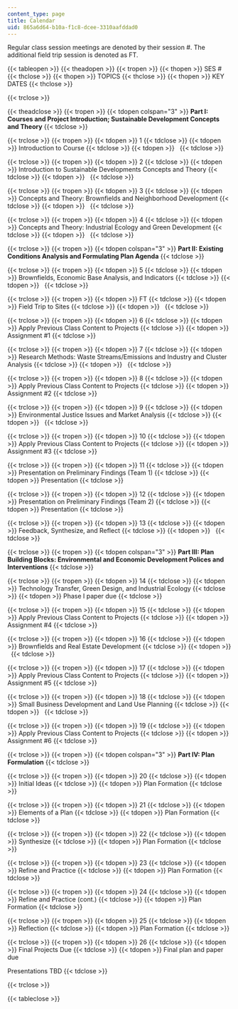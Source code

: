 ```yaml
---
content_type: page
title: Calendar
uid: 865a6d64-b10a-f1c8-dcee-3310aafddad0
---
```


Regular class session meetings are denoted by their session #. The additional field trip session is denoted as FT.

{{< tableopen >}}
{{< theadopen >}}
{{< tropen >}}
{{< thopen >}}
SES #
{{< thclose >}}
{{< thopen >}}
TOPICS
{{< thclose >}}
{{< thopen >}}
KEY DATES
{{< thclose >}}

{{< trclose >}}

{{< theadclose >}}
{{< tropen >}}
{{< tdopen colspan="3" >}}
**Part I: Courses and Project Introduction; Sustainable Development Concepts and Theory**
{{< tdclose >}}

{{< trclose >}}
{{< tropen >}}
{{< tdopen >}}
1
{{< tdclose >}}
{{< tdopen >}}
Introduction to Course
{{< tdclose >}}
{{< tdopen >}}
 
{{< tdclose >}}

{{< trclose >}}
{{< tropen >}}
{{< tdopen >}}
2
{{< tdclose >}}
{{< tdopen >}}
Introduction to Sustainable Developments Concepts and Theory
{{< tdclose >}}
{{< tdopen >}}
 
{{< tdclose >}}

{{< trclose >}}
{{< tropen >}}
{{< tdopen >}}
3
{{< tdclose >}}
{{< tdopen >}}
Concepts and Theory: Brownfields and Neighborhood Development
{{< tdclose >}}
{{< tdopen >}}
 
{{< tdclose >}}

{{< trclose >}}
{{< tropen >}}
{{< tdopen >}}
4
{{< tdclose >}}
{{< tdopen >}}
Concepts and Theory: Industrial Ecology and Green Development
{{< tdclose >}}
{{< tdopen >}}
 
{{< tdclose >}}

{{< trclose >}}
{{< tropen >}}
{{< tdopen colspan="3" >}}
**Part II: Existing Conditions Analysis and Formulating Plan Agenda**
{{< tdclose >}}

{{< trclose >}}
{{< tropen >}}
{{< tdopen >}}
5
{{< tdclose >}}
{{< tdopen >}}
Brownfields, Economic Base Analysis, and Indicators
{{< tdclose >}}
{{< tdopen >}}
 
{{< tdclose >}}

{{< trclose >}}
{{< tropen >}}
{{< tdopen >}}
FT
{{< tdclose >}}
{{< tdopen >}}
Field Trip to Sites
{{< tdclose >}}
{{< tdopen >}}
 
{{< tdclose >}}

{{< trclose >}}
{{< tropen >}}
{{< tdopen >}}
6
{{< tdclose >}}
{{< tdopen >}}
Apply Previous Class Content to Projects
{{< tdclose >}}
{{< tdopen >}}
Assignment #1
{{< tdclose >}}

{{< trclose >}}
{{< tropen >}}
{{< tdopen >}}
7
{{< tdclose >}}
{{< tdopen >}}
Research Methods: Waste Streams/Emissions and Industry and Cluster Analysis
{{< tdclose >}}
{{< tdopen >}}
 
{{< tdclose >}}

{{< trclose >}}
{{< tropen >}}
{{< tdopen >}}
8
{{< tdclose >}}
{{< tdopen >}}
Apply Previous Class Content to Projects
{{< tdclose >}}
{{< tdopen >}}
Assignment #2
{{< tdclose >}}

{{< trclose >}}
{{< tropen >}}
{{< tdopen >}}
9
{{< tdclose >}}
{{< tdopen >}}
Environmental Justice Issues and Market Analysis
{{< tdclose >}}
{{< tdopen >}}
 
{{< tdclose >}}

{{< trclose >}}
{{< tropen >}}
{{< tdopen >}}
10
{{< tdclose >}}
{{< tdopen >}}
Apply Previous Class Content to Projects
{{< tdclose >}}
{{< tdopen >}}
Assignment #3
{{< tdclose >}}

{{< trclose >}}
{{< tropen >}}
{{< tdopen >}}
11
{{< tdclose >}}
{{< tdopen >}}
Presentation on Preliminary Findings (Team 1)
{{< tdclose >}}
{{< tdopen >}}
Presentation
{{< tdclose >}}

{{< trclose >}}
{{< tropen >}}
{{< tdopen >}}
12
{{< tdclose >}}
{{< tdopen >}}
Presentation on Preliminary Findings (Team 2)
{{< tdclose >}}
{{< tdopen >}}
Presentation
{{< tdclose >}}

{{< trclose >}}
{{< tropen >}}
{{< tdopen >}}
13
{{< tdclose >}}
{{< tdopen >}}
Feedback, Synthesize, and Reflect
{{< tdclose >}}
{{< tdopen >}}
 
{{< tdclose >}}

{{< trclose >}}
{{< tropen >}}
{{< tdopen colspan="3" >}}
**Part III: Plan Building Blocks: Environmental and Economic Development Polices and Interventions**
{{< tdclose >}}

{{< trclose >}}
{{< tropen >}}
{{< tdopen >}}
14
{{< tdclose >}}
{{< tdopen >}}
Technology Transfer, Green Design, and Industrial Ecology
{{< tdclose >}}
{{< tdopen >}}
Phase I paper due
{{< tdclose >}}

{{< trclose >}}
{{< tropen >}}
{{< tdopen >}}
15
{{< tdclose >}}
{{< tdopen >}}
Apply Previous Class Content to Projects
{{< tdclose >}}
{{< tdopen >}}
Assignment #4
{{< tdclose >}}

{{< trclose >}}
{{< tropen >}}
{{< tdopen >}}
16
{{< tdclose >}}
{{< tdopen >}}
Brownfields and Real Estate Development
{{< tdclose >}}
{{< tdopen >}}
 
{{< tdclose >}}

{{< trclose >}}
{{< tropen >}}
{{< tdopen >}}
17
{{< tdclose >}}
{{< tdopen >}}
Apply Previous Class Content to Projects
{{< tdclose >}}
{{< tdopen >}}
Assignment #5
{{< tdclose >}}

{{< trclose >}}
{{< tropen >}}
{{< tdopen >}}
18
{{< tdclose >}}
{{< tdopen >}}
Small Business Development and Land Use Planning
{{< tdclose >}}
{{< tdopen >}}
 
{{< tdclose >}}

{{< trclose >}}
{{< tropen >}}
{{< tdopen >}}
19
{{< tdclose >}}
{{< tdopen >}}
Apply Previous Class Content to Projects
{{< tdclose >}}
{{< tdopen >}}
Assignment #6
{{< tdclose >}}

{{< trclose >}}
{{< tropen >}}
{{< tdopen colspan="3" >}}
**Part IV: Plan Formulation**
{{< tdclose >}}

{{< trclose >}}
{{< tropen >}}
{{< tdopen >}}
20
{{< tdclose >}}
{{< tdopen >}}
Initial Ideas
{{< tdclose >}}
{{< tdopen >}}
Plan Formation
{{< tdclose >}}

{{< trclose >}}
{{< tropen >}}
{{< tdopen >}}
21
{{< tdclose >}}
{{< tdopen >}}
Elements of a Plan
{{< tdclose >}}
{{< tdopen >}}
Plan Formation
{{< tdclose >}}

{{< trclose >}}
{{< tropen >}}
{{< tdopen >}}
22
{{< tdclose >}}
{{< tdopen >}}
Synthesize
{{< tdclose >}}
{{< tdopen >}}
Plan Formation
{{< tdclose >}}

{{< trclose >}}
{{< tropen >}}
{{< tdopen >}}
23
{{< tdclose >}}
{{< tdopen >}}
Refine and Practice
{{< tdclose >}}
{{< tdopen >}}
Plan Formation
{{< tdclose >}}

{{< trclose >}}
{{< tropen >}}
{{< tdopen >}}
24
{{< tdclose >}}
{{< tdopen >}}
Refine and Practice (cont.)
{{< tdclose >}}
{{< tdopen >}}
Plan Formation
{{< tdclose >}}

{{< trclose >}}
{{< tropen >}}
{{< tdopen >}}
25
{{< tdclose >}}
{{< tdopen >}}
Reflection
{{< tdclose >}}
{{< tdopen >}}
Plan Formation
{{< tdclose >}}

{{< trclose >}}
{{< tropen >}}
{{< tdopen >}}
26
{{< tdclose >}}
{{< tdopen >}}
Final Projects Due
{{< tdclose >}}
{{< tdopen >}}
Final plan and paper due  
  
Presentations TBD
{{< tdclose >}}

{{< trclose >}}

{{< tableclose >}}